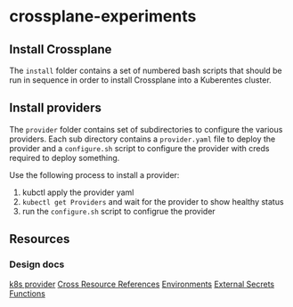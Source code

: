 # crossplane-experiments

## Install Crossplane 

The `install` folder contains a set of numbered bash scripts that should 
be run in sequence in order to install Crossplane into a Kuberentes cluster.  

## Install providers 

The `provider` folder contains set of subdirectories to configure the various
providers. Each sub directory contains a `provider.yaml` file to deploy the 
provider and a `configure.sh` script to configure the provider with creds 
required to deploy something.

Use the following process to install a provider:

1. kubctl apply the provider yaml
2. `kubectl get Providers` and wait for the provider to show healthy status
3. run the `configure.sh` script to configrue the provider

## Resources 

### Design docs

[k8s provider](https://github.com/crossplane-contrib/provider-kubernetes/blob/main/docs/enhanced-provider-k8s.md)
[Cross Resource References](https://github.com/crossplane/crossplane/blob/master/design/one-pager-cross-resource-referencing.md)
[Environments](https://github.com/crossplane/crossplane/blob/master/design/one-pager-composition-environment.md)
[External Secrets](https://github.com/crossplane/crossplane/blob/master/design/design-doc-external-secret-stores.md)
[Functions](https://github.com/crossplane/crossplane/blob/master/design/design-doc-composition-functions.md)
